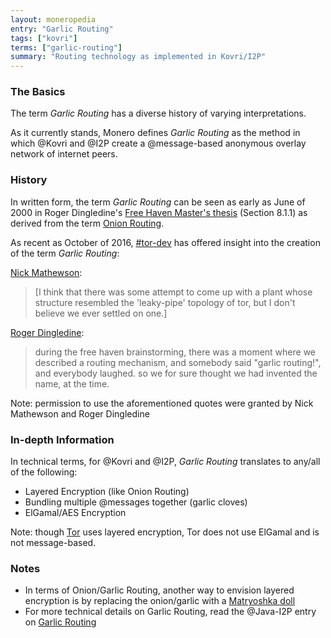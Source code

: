 ```yaml
---
layout: moneropedia
entry: "Garlic Routing"
tags: ["kovri"]
terms: ["garlic-routing"]
summary: "Routing technology as implemented in Kovri/I2P"
---
```


### The Basics

The term *Garlic Routing* has a diverse history of varying interpretations.

As it currently stands, Monero defines *Garlic Routing* as the method in which @Kovri and @I2P create a @message-based anonymous overlay network of internet peers.

### History

In written form, the term *Garlic Routing* can be seen as early as June of 2000 in Roger Dingledine's [Free Haven Master's thesis](http://www.freehaven.net/papers.html) (Section 8.1.1) as derived from the term [Onion Routing](https://en.wikipedia.org/wiki/Onion_routing).

As recent as October of 2016, [#tor-dev](https://oftc.net/WebChat/) has offered insight into the creation of the term *Garlic Routing*:

[Nick Mathewson](https://en.wikipedia.org/wiki/The_Tor_Project,_Inc):
>[I think that there was some attempt to come up with a plant whose structure resembled the 'leaky-pipe' topology of tor, but I don't believe we ever settled on one.]

[Roger Dingledine](https://en.wikipedia.org/wiki/Roger_Dingledine):
>during the free haven brainstorming, there was a moment where we described a routing mechanism, and somebody said "garlic routing!", and everybody laughed.
so we for sure thought we had invented the name, at the time.

Note: permission to use the aforementioned quotes were granted by Nick Mathewson and Roger Dingledine

### In-depth Information

In technical terms, for @Kovri and @I2P, *Garlic Routing* translates to any/all of the following:

- Layered Encryption (like Onion Routing)
- Bundling multiple @messages together (garlic cloves)
- ElGamal/AES Encryption

Note: though [Tor](https://torproject.org/) uses layered encryption, Tor does not use ElGamal and is not message-based.

### Notes

- In terms of Onion/Garlic Routing, another way to envision layered encryption is by replacing the onion/garlic with a [Matryoshka doll](https://en.wikipedia.org/wiki/Matryoshka_doll)
- For more technical details on Garlic Routing, read the @Java-I2P entry on [Garlic Routing](https://geti2p.net/en/docs/how/garlic-routing)
